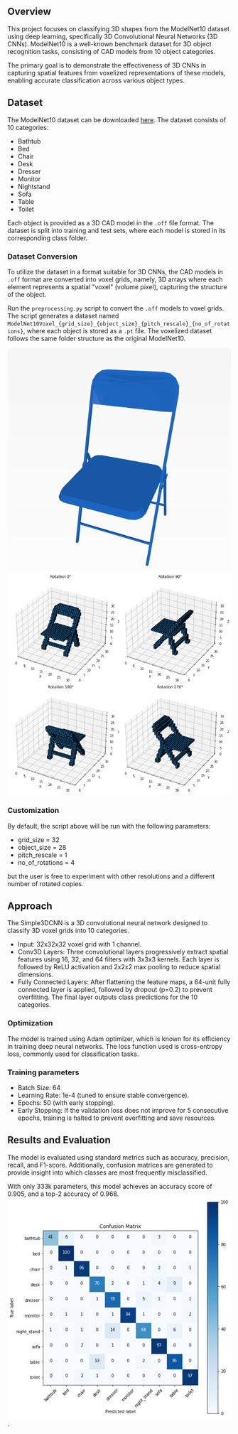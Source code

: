 ## Overview
This project focuses on classifying 3D shapes from the ModelNet10 dataset using deep learning, specifically 3D Convolutional Neural Networks (3D CNNs). ModelNet10 is a well-known benchmark dataset for 3D object recognition tasks, consisting of CAD models from 10 object categories.

The primary goal is to demonstrate the effectiveness of 3D CNNs in capturing spatial features from voxelized representations of these models, enabling accurate classification across various object types.

## Dataset
The ModelNet10 dataset can be downloaded [here](http://3dvision.princeton.edu/projects/2014/3DShapeNets/ModelNet10.zip). The dataset consists of 10 categories:
- Bathtub
- Bed
- Chair
- Desk
- Dresser
- Monitor
- Nightstand
- Sofa
- Table
- Toilet

Each object is provided as a 3D CAD model in the `.off` file format. The dataset is split into training and test sets, where each model is stored in its corresponding class folder.

### Dataset Conversion
To utilize the dataset in a format suitable for 3D CNNs, the CAD models in `.off` format are converted into voxel grids, namely, 3D arrays where each element represents a spatial "voxel" (volume pixel), capturing the structure of the object.

Run the `preprocessing.py` script to convert the `.off` models to voxel grids. The script generates a dataset named `ModelNet10Voxel_{grid_size}_{object_size}_{pitch_rescale}_{no_of_rotations}`, where each object is stored as a `.pt` file. The voxelized dataset follows the same folder structure as the original ModelNet10.

![ChairMesh](figures/chair_off_file.png)
![ChairVoxelRotations](figures/voxelized_chair.png)

### Customization
By default, the script above will be run with the following parameters:
- grid_size = 32
- object_size = 28
- pitch_rescale = 1
- no_of_rotations = 4

but the user is free to experiment with other resolutions and a different number of rotated copies.

## Approach
The Simple3DCNN is a 3D convolutional neural network designed to classify 3D voxel grids into 10 categories.
- Input: 32x32x32 voxel grid with 1 channel.
- Conv3D Layers: Three convolutional layers progressively extract spatial features using 16, 32, and 64 filters with 3x3x3 kernels. Each layer is followed by ReLU activation and 2x2x2 max pooling to reduce spatial dimensions.
- Fully Connected Layers: After flattening the feature maps, a 64-unit fully connected layer is applied, followed by dropout (p=0.2) to prevent overfitting. The final layer outputs class predictions for the 10 categories.

### Optimization
The model is trained using Adam optimizer, which is known for its efficiency in training deep neural networks. The loss function used is cross-entropy loss, commonly used for classification tasks.

### Training parameters
- Batch Size: 64
- Learning Rate: 1e-4 (tuned to ensure stable convergence).
- Epochs: 50 (with early stopping).
- Early Stopping: If the validation loss does not improve for 5 consecutive epochs, training is halted to prevent overfitting and save resources.

## Results and Evaluation
The model is evaluated using standard metrics such as accuracy, precision, recall, and F1-score. Additionally, confusion matrices are generated to provide insight into which classes are most frequently misclassified.

With only 333k parameters, this model achieves an accuracy score of 0.905, and a top-2 accuracy of 0.968.
![ConfusionMatrix](figures/confusion_matrix.png).

